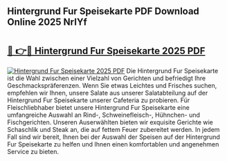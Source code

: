 ## Hintergrund Fur Speisekarte PDF Download Online 2025 NrIYf

# <h2><a href="http://gcdrhr.nevu.top/?p=Hintergrund+Fur+Speisekarte">🔗 👉🔴 Hintergrund Fur Speisekarte 2025 PDF</a></h2>

[![Hintergrund Fur Speisekarte 2025 PDF](https://i.imgur.com/dBaPXMq.png)](http://gcdrhr.nevu.top/?p=Hintergrund+Fur+Speisekarte)
Die Hintergrund Fur Speisekarte ist die Wahl zwischen einer Vielzahl von Gerichten und befriedigt Ihre Geschmackspräferenzen. Wenn Sie etwas Leichtes und Frisches suchen, empfehlen wir Ihnen, unsere Salate aus unserer Salatabteilung auf der Hintergrund Fur Speisekarte unserer Cafeteria zu probieren. Für Fleischliebhaber bietet unsere Hintergrund Fur Speisekarte eine umfangreiche Auswahl an Rind-, Schweinefleisch-, Hühnchen- und Fischgerichten. Unseren Auserwählten bieten wir exquisite Gerichte wie Schaschlik und Steak an, die auf fettem Feuer zubereitet werden. In jedem Fall sind wir bereit, Ihnen bei der Auswahl der Speisen auf der Hintergrund Fur Speisekarte zu helfen und Ihnen einen komfortablen und angenehmen Service zu bieten.
